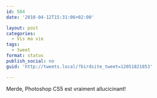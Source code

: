 ```yaml
---
id: 584
date: '2010-04-12T15:31:06+02:00'

layout: post
categories:
  - Vis ma vie
tags:
  - tweet
format: status
publish_social: no
guid: 'http://tweets.local/?birdsite_tweet=12051821853'

---
```


Merde, Photoshop CS5 est vraiment allucicinant!